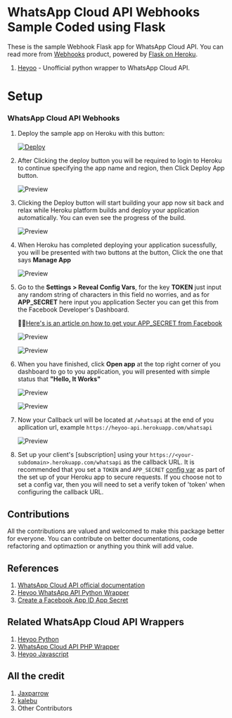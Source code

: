 # WhatsApp Cloud API Webhooks Sample Coded using Flask

These is the sample Webhook Flask app for WhatsApp Cloud API. You can read more from [Webhooks](https://developers.facebook.com/docs/whatsapp/cloud-api/guides/set-up-webhooks) product, powered by [Flask on Heroku](https://devcenter.heroku.com/articles/getting-started-with-python).


1. [Heyoo](https://github.com/JAXPARROW/heyoo) - Unofficial python wrapper to WhatsApp Cloud API.

# Setup

### WhatsApp Cloud API Webhooks
1. Deploy the sample app on Heroku with this button:

    
    [![Deploy](https://www.herokucdn.com/deploy/button.svg)](https://heroku.com/deploy?template=https://github.com/sumonst21/whatsapi-flask-webhook)


2. After Clicking the deploy button you will be required to login to Heroku to continue specifying the app name and region, then Click Deploy App button.

    ![Preview](Images/Heroku1.png)


3. Clicking the Deploy button will start building your app now sit back and relax while Heroku platform builds and deploy your application automatically. You can even see the progress of the build.

    ![Preview](Images/Heroku2.png)

4. When Heroku has completed deploying your application sucessfully, you will be presented with two buttons at the button, Click the one that says **Manage App**

    ![Preview](Images/Heroku3.png)

5. Go to the **Settings > Reveal Config Vars**, for the key **TOKEN** just input any random string of characters in this field no worries, and as for **APP_SECRET** here input you application Secter you can get this from the Facebook Developer's Dashboard.

    📌📌[Here's is an article on how to get your APP_SECRET from Facebook](https://support.appmachine.com/support/solutions/articles/80000978442)

    ![Preview](Images/Heroku4.png)

    ![Preview](Images/Heroku5.png)
    

6. When you have finished, click **Open app** at the top right corner of you dashboard to go to you application, you will presented with simple status that **"Hello, It Works"**

    ![Preview](Images/Heroku7.png)

    ![Preview](Images/Heroku8.png)

7. Now your Callback url will be located at `/whatsapi` at the end of you apllication url, example `https://heyoo-api.herokuapp.com/whatsapi`

    ![Preview](Images/Heroku9.png)

8. Set up your client's [subscription] using your `https://<your-subdomain>.herokuapp.com/whatsapi` as the callback URL. It is recommended that you set a `TOKEN` and `APP_SECRET` [config var](https://devcenter.heroku.com/articles/config-vars) as part of the set up of your Heroku app to secure requests. If you choose not to set a config var, then you will need to set a verify token of 'token' when configuring the callback URL.
   

## Contributions
All the contributions are valued and welcomed to make this package better for everyone. You can contribute on better documentations, code refactoring and optimaztion or anything you think will add value.

## References 
1. [WhatsApp Cloud API official documentation](https://developers.facebook.com/docs/whatsapp/cloud-api/)
2. [Heyoo WhatsApp API Python Wrapper](https://github.com/Neurotech-HQ/heyoo)
3. [Create a Facebook App ID App Secret](https://support.appmachine.com/support/solutions/articles/80000978442)


## Related WhatsApp Cloud API Wrappers
1. [Heyoo Python](https://github.com/Neurotech-HQ/heyoo)
2. [WhatsApp Cloud API PHP Wrapper ](https://github.com/pro-cms/whatsappcloud-php)
3. [Heyoo Javascript](https://github.com/JS-Hub-ZW/heyooh)


## All the credit
1. [Jaxparrow](https://github.com/JAXPARROW/)
2. [kalebu](https://github.com/Kalebu)
3. Other Contributors
